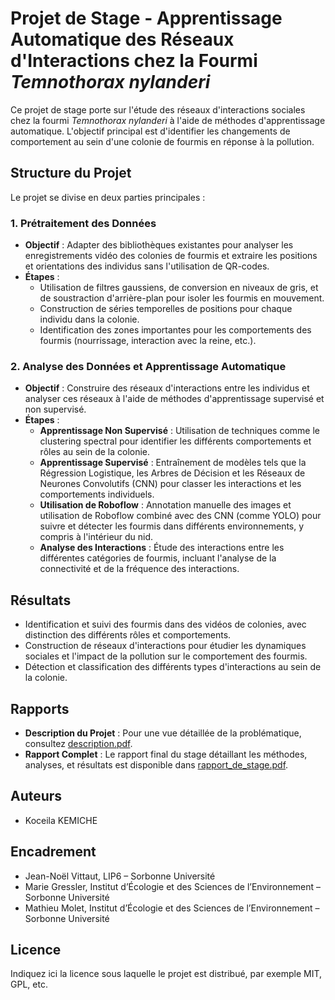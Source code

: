 # Projet de Stage - Apprentissage Automatique des Réseaux d'Interactions chez la Fourmi *Temnothorax nylanderi*

Ce projet de stage porte sur l'étude des réseaux d'interactions sociales chez la fourmi *Temnothorax nylanderi* à l'aide de méthodes d'apprentissage automatique. L'objectif principal est d'identifier les changements de comportement au sein d'une colonie de fourmis en réponse à la pollution.

## Structure du Projet

Le projet se divise en deux parties principales :

### 1. Prétraitement des Données
- **Objectif** : Adapter des bibliothèques existantes pour analyser les enregistrements vidéo des colonies de fourmis et extraire les positions et orientations des individus sans l'utilisation de QR-codes.
- **Étapes** :
  - Utilisation de filtres gaussiens, de conversion en niveaux de gris, et de soustraction d'arrière-plan pour isoler les fourmis en mouvement.
  - Construction de séries temporelles de positions pour chaque individu dans la colonie.
  - Identification des zones importantes pour les comportements des fourmis (nourrissage, interaction avec la reine, etc.).

### 2. Analyse des Données et Apprentissage Automatique
- **Objectif** : Construire des réseaux d'interactions entre les individus et analyser ces réseaux à l'aide de méthodes d'apprentissage supervisé et non supervisé.
- **Étapes** :
  - **Apprentissage Non Supervisé** : Utilisation de techniques comme le clustering spectral pour identifier les différents comportements et rôles au sein de la colonie.
  - **Apprentissage Supervisé** : Entraînement de modèles tels que la Régression Logistique, les Arbres de Décision et les Réseaux de Neurones Convolutifs (CNN) pour classer les interactions et les comportements individuels.
  - **Utilisation de Roboflow** : Annotation manuelle des images et utilisation de Roboflow combiné avec des CNN (comme YOLO) pour suivre et détecter les fourmis dans différents environnements, y compris à l'intérieur du nid.
  - **Analyse des Interactions** : Étude des interactions entre les différentes catégories de fourmis, incluant l'analyse de la connectivité et de la fréquence des interactions.

## Résultats
- Identification et suivi des fourmis dans des vidéos de colonies, avec distinction des différents rôles et comportements.
- Construction de réseaux d'interactions pour étudier les dynamiques sociales et l'impact de la pollution sur le comportement des fourmis.
- Détection et classification des différents types d'interactions au sein de la colonie.

## Rapports
- **Description du Projet** : Pour une vue détaillée de la problématique, consultez [description.pdf](./projet.pdf).
- **Rapport Complet** : Le rapport final du stage détaillant les méthodes, analyses, et résultats est disponible dans [rapport_de_stage.pdf](./rapport_de_stage.pdf).

## Auteurs
- Koceila KEMICHE

## Encadrement
- Jean-Noël Vittaut, LIP6 – Sorbonne Université
- Marie Gressler, Institut d’Écologie et des Sciences de l’Environnement – Sorbonne Université
- Mathieu Molet, Institut d’Écologie et des Sciences de l’Environnement – Sorbonne Université

## Licence
Indiquez ici la licence sous laquelle le projet est distribué, par exemple MIT, GPL, etc.

